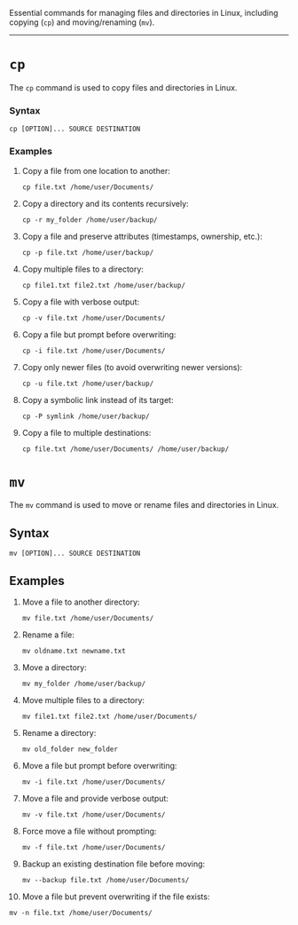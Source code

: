 Essential commands for managing files and directories in Linux, including copying (`cp`) and moving/renaming (`mv`).

---

# `cp`

The `cp` command is used to copy files and directories in Linux.

### Syntax

```
cp [OPTION]... SOURCE DESTINATION
```

### Examples

1. Copy a file from one location to another:
   ```
   cp file.txt /home/user/Documents/
   ```

2. Copy a directory and its contents recursively:
   ```
   cp -r my_folder /home/user/backup/
   ```

3. Copy a file and preserve attributes (timestamps, ownership, etc.):
   ```
   cp -p file.txt /home/user/backup/
   ```

4. Copy multiple files to a directory:
   ```
   cp file1.txt file2.txt /home/user/backup/
   ```

5. Copy a file with verbose output:
   ```
   cp -v file.txt /home/user/Documents/
   ```

6. Copy a file but prompt before overwriting:
   ```
   cp -i file.txt /home/user/Documents/
   ```

7. Copy only newer files (to avoid overwriting newer versions):
   ```
   cp -u file.txt /home/user/backup/
   ```

8. Copy a symbolic link instead of its target:
   ```
   cp -P symlink /home/user/backup/
   ```

9. Copy a file to multiple destinations:
   ```
   cp file.txt /home/user/Documents/ /home/user/backup/
   ```




# `mv`

The `mv` command is used to move or rename files and directories in Linux.

## Syntax

```
mv [OPTION]... SOURCE DESTINATION
```

## Examples

1. Move a file to another directory:
   ```
   mv file.txt /home/user/Documents/
   ```

2. Rename a file:
   ```
   mv oldname.txt newname.txt
   ```

3. Move a directory:
   ```
   mv my_folder /home/user/backup/
   ```

4. Move multiple files to a directory:
   ```
   mv file1.txt file2.txt /home/user/Documents/
   ```

5. Rename a directory:
   ```
   mv old_folder new_folder
   ```

6. Move a file but prompt before overwriting:
   ```
   mv -i file.txt /home/user/Documents/
   ```

7. Move a file and provide verbose output:
   ```
   mv -v file.txt /home/user/Documents/
   ```

8. Force move a file without prompting:
   ```
   mv -f file.txt /home/user/Documents/
   ```

9. Backup an existing destination file before moving:
   ```
   mv --backup file.txt /home/user/Documents/
   ```

10. Move a file but prevent overwriting if the file exists:
   ```
   mv -n file.txt /home/user/Documents/
   ```

